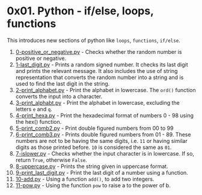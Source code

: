 # 0x01. Python - if/else, loops, functions

This introduces new sections of python like ``loops``, ``functions``, ``if/else``.

1. [0-positive_or_negative.py](./0-positive_or_negative.py) - Checks whether the random number is positive or negative.
2. [1-last_digit.py](./1-last_digit.py) - Prints a random signed number. It checks its last digit and prints the relevant message.
It also includes the use of string representation that converts the random number into a string and is used to find the last digit in the string.
3. [2-print_alphabet.py](./2-print_alphabet.py) - Print the alphabet in lowercase. The ``ord()`` function converts the input into a character.
4. [3-print_alphabt.py](./3-print_alphabt.py) - Print the alphabet in lowercase, excluding the letters ``e`` and ``q``.
5. [4-print_hexa.py](./4-print_hexa.py) - Print the hexadecimal format of numbers 0 - 98 using the hex() function.
6. [5-print_comb2.py](./5-print_comb2.py) - Print double figured numbers from 00 to 99
7. [6-print_comb3.py](./6-print_comb3.py) - Prints double figured numbers from 01 - 89. These numbers are not to be having the same digits, i.e. ``11`` or having similar digits as those printed before. ``10`` is considered the same as ``01``.
8. [7-islower.py](./7-islower.py) - Checks whether the input character is in lowercase. If so, return ``True``, otherwise ``False``.
9. [8-uppercase.py](./8-uppercase.py) - Prints the string given in uppercase format.
10. [9-print_last_digit.py](./9-print_last_digit.py) - Print the last digit of a number using a function.
11. [10-add.py](./10-add.py) - Using a function ``add()``, to add two integers.
12. [11-pow.py](./11-pow.py) - Using the function ``pow`` to raise a to the power of b.
